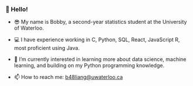 
### :wave: Hello!
- :sunglasses: My name is Bobby, a second-year statistics student at the University of Waterloo.

- :computer: I have experience working in C, Python, SQL, React, JavaScript R, most proficient using Java.

- 🌱 I’m currently interested in learning more about data science, machine learning, and building on my Python programming knowledge.

- 📫 How to reach me: b48liang@uwaterloo.ca

<!--
**BobbyLiang10/BobbyLiang10** is a ✨ _special_ ✨ repository because its `README.md` (this file) appears on your GitHub profile.

Here are some ideas to get you started:

:wave: Hello!
:sunglasses: My name is Bobby, a second-year statistics student at the University of Waterloo!

- 🔭 I’m currently working on ...
- 🌱 I’m currently learning ...
- 👯 I’m looking to collaborate on ...
- 🤔 I’m looking for help with ...
- 💬 Ask me about ...
- 📫 How to reach me: ...
- 😄 Pronouns: ...
- ⚡ Fun fact: ...
-->
